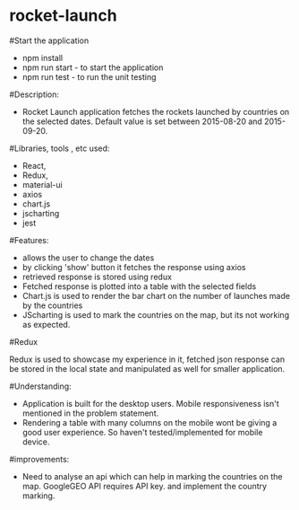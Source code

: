 # rocket-launch

#Start the application

- npm install
- npm run start - to start the application
- npm run test - to run the unit testing

#Description:
- Rocket Launch application fetches the rockets launched by countries on the selected dates. Default value is set between 2015-08-20 and 2015-09-20.

#Libraries, tools , etc used:
- React,
- Redux,
- material-ui
- axios
- chart.js
- jscharting
- jest

#Features:
- allows the user to change the dates
- by clicking 'show' button it fetches the response using axios
- retrieved response is stored using redux
- Fetched response is plotted into a table with the selected fields
- Chart.js is used to render the bar chart on the number of launches made by the countries
- JScharting is used to mark the countries on the map, but its not working as expected.

#Redux

 Redux is used to showcase my experience in it, fetched json response can be stored in the local state and manipulated as well for smaller application. 

 #Understanding:
 - Application is built for the desktop users. Mobile responsiveness isn't mentioned in the problem statement.
 - Rendering a table with many columns on the mobile wont be giving a good user experience. So haven't tested/implemented for mobile device.
 
 #improvements:
 - Need to analyse an api which can help in marking the countries on the map. GoogleGEO API requires API key. and implement the country marking.
